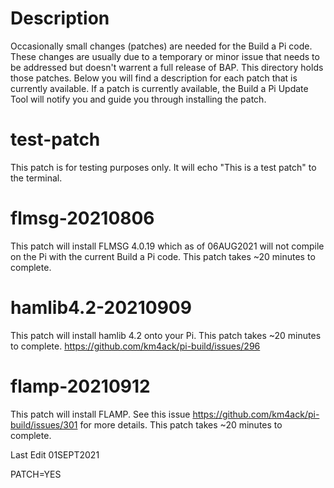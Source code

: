 # Description
Occasionally small changes (patches) are needed for the Build a Pi code. These changes are usually due to a temporary or minor issue that needs to be addressed but doesn't warrent a full release of BAP. This directory holds those patches. Below you will find a description for each patch that is currently available. If a patch is currently available, the Build a Pi Update Tool will notify you and guide you through installing the patch.



# test-patch
This patch is for testing purposes only. It will echo "This is a test patch" to the terminal. 

# flmsg-20210806
This patch will install FLMSG 4.0.19 which as of 06AUG2021 will not compile on the Pi with the current Build a Pi code. This patch takes ~20 minutes to complete.

# hamlib4.2-20210909
This patch will install hamlib 4.2 onto your Pi. This patch takes ~20 minutes to complete. https://github.com/km4ack/pi-build/issues/296

# flamp-20210912
This patch will install FLAMP. See this issue https://github.com/km4ack/pi-build/issues/301 for more details. This patch takes ~20 minutes to complete.

Last Edit 01SEPT2021

PATCH=YES